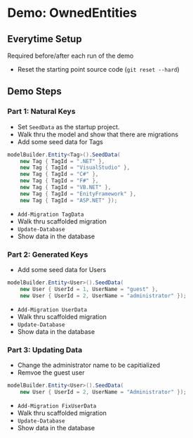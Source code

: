 ﻿# Demo: OwnedEntities

## Everytime Setup

Required before/after each run of the demo
* Reset the starting point source code (`git reset --hard`)

## Demo Steps

### Part 1: Natural Keys

* Set `SeedData` as the startup project.
* Walk thru the model and show that there are migrations
* Add some seed data for Tags

```c#
modelBuilder.Entity<Tag>().SeedData(
    new Tag { TagId = ".NET" },
    new Tag { TagId = "VisualStudio" },
    new Tag { TagId = "C#" },
    new Tag { TagId = "F#" },
    new Tag { TagId = "VB.NET" },
    new Tag { TagId = "EnityFramework" },
    new Tag { TagId = "ASP.NET" });
```

* `Add-Migration TagData`
* Walk thru scaffolded migration
* `Update-Database`
* Show data in the database

### Part 2: Generated Keys

* Add some seed data for Users

```c#
modelBuilder.Entity<User>().SeedData(
    new User { UserId = 1, UserName = "guest" },
    new User { UserId = 2, UserName = "administrator" });
```

* `Add-Migration UserData`
* Walk thru scaffolded migration
* `Update-Database`
* Show data in the database

### Part 3: Updating Data

* Change the administrator name to be capitialized
* Remvoe the guest user

```c#
modelBuilder.Entity<User>().SeedData(
    new User { UserId = 2, UserName = "Administrator" });
```

* `Add-Migration FixUserData`
* Walk thru scaffolded migration
* `Update-Database`
* Show data in the database